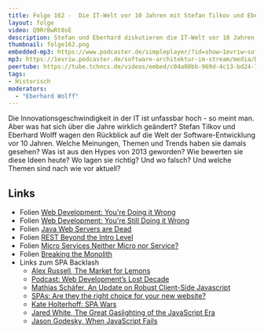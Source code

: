 ```yaml
---
title: Folge 162 -  Die IT-Welt vor 10 Jahren mit Stefan Tilkov und Eberhard Wolff - live von der RheinJUG
layout: folge
video: Q9RrBwRt8sE
description: Stefan und Eberhard diskutieren die IT-Welt vor 10 Jahren - und was sie für heute bedeutet.
thumbnail: folge162.png
embedded-mp3: https://www.podcaster.de/simpleplayer/?id=show~1evriw~software-architektur-im-stream~pod-83867ba016a0fa235bb3cadfcd&v=1682763853
mp3: https://1evriw.podcaster.de/software-architektur-im-stream/media/Die_IT-Welt_vor_10_Jahren_mit_Stefan_Tilkov_und_Eberhard_Wolff_-_live_von_der_RheinJUG.mp3
peertube: https://tube.tchncs.de/videos/embed/c04a08bb-969d-4c13-bd24-7aa756520ade
tags:
- Historisch
moderators:
  - "Eberhard Wolff"
---
```


Die Innovationsgeschwindigkeit in der IT ist unfassbar hoch - so meint
man. Aber was hat sich über die Jahre wirklich geändert? Stefan Tilkov
und Eberhard Wolff wagen den Rückblick auf die Welt der
Software-Entwicklung vor 10 Jahren. Welche Meinungen, Themen und
Trends haben sie damals gesehen? Was ist aus den Hypes von 2013
geworden? Wie bewerten sie diese Ideen heute? Wo lagen sie richtig?
Und wo falsch? Und welche Themen sind nach wie vor aktuell?


## Links

* Folien [Web Development: You're Doing it Wrong](https://gotocon.com/berlin-2013/presentation/Web%20Development:%20You're%20Doing%20it%20Wrong)
* Folien [Web Development: You're Still Doing it Wrong](https://speakerdeck.com/stilkov/web-development-youre-still-doing-it-wrong)
* Folien [Java Web Servers are Dead](https://www.slideshare.net/ewolff/java-application-servers-are-dead)
* Folien [REST Beyond the Intro Level](https://speakerdeck.com/stilkov/rest-beyond-the-intro-level)
* Folien [ Micro Services  Neither Micro nor Service?](https://www.slideshare.net/ewolff/micro-services-neither-micro-nor-service)
* Folien [ Breaking the Monolith](https://speakerdeck.com/stilkov/breaking-the-monolith-1)
* Links zum SPA Backlash
  * [Alex Russell, The Market for
  Lemons](https://seldo.com/posts/the_case_for_frameworks)
  * [Podcast: Web Development’s Lost Decade](https://changelog.com/jsparty/263)
  * [Mathias Schäfer, An Update on Robust Client-Side
    Javascript](https://molily.de/update-on-robust-javascript/)
  * [SPAs: Are they the right choice for your new website?](https://molily.de/update-on-robust-javascript/)
  * [Kate Holterhoff: SPA Wars](https://redmonk.com/kholterhoff/2023/02/23/spa-wars/)
  * [Jared White, The Great Gaslighting of the JavaScript Era](https://www.spicyweb.dev/the-great-gaslighting-of-the-js-age/)
  * [Jason Godesky, When JavaScript Fails](https://scribe.rip/@jason.godesky/when-javascript-fails-52eef47e90db)
